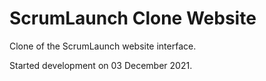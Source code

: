 # ScrumLaunch Clone Website

Clone of the ScrumLaunch website interface.

Started development on 03 December 2021.
